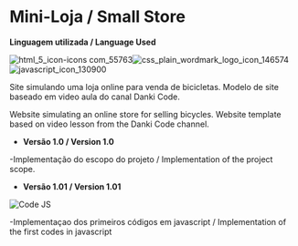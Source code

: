 # Mini-Loja / Small Store

__Linguagem utilizada / Language Used__

![html_5_icon-icons com_55763](https://user-images.githubusercontent.com/120213605/220462726-c4e781a2-d403-4199-8414-bb47fe89fdb9.png)![css_plain_wordmark_logo_icon_146574](https://user-images.githubusercontent.com/120213605/220462723-dff5f3a5-a742-48e6-b9ee-248d1e3b47cc.png)![javascript_icon_130900](https://user-images.githubusercontent.com/120213605/220462729-39d76565-3f57-40e2-8fea-fd336f883a21.png)


Site simulando uma loja online para venda de bicicletas. Modelo de site baseado em video aula do canal Danki Code.

Website simulating an online store for selling bicycles. Website template based on video lesson from the Danki Code channel.

* __Versão 1.0 / Version 1.0__

-Implementação do escopo do projeto / Implementation of the project scope.

* __Versão 1.01 / Version 1.01__

![Code JS](https://user-images.githubusercontent.com/120213605/220422524-eb2fffbb-797a-48da-82fe-85a1b9a857c8.png)

-Implementaçao dos primeiros códigos em javascript / Implementation of the first codes in javascript
